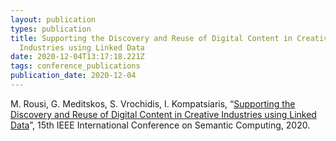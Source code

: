 ```yaml
---
layout: publication
types: publication
title: Supporting the Discovery and Reuse of Digital Content in Creative
  Industries using Linked Data
date: 2020-12-04T13:17:18.221Z
tags: conference_publications
publication_date: 2020-12-04
---
```

M. Rousi, G. Meditskos, S. Vrochidis, I. Kompatsiaris, “[Supporting the Discovery and Reuse of Digital Content in Creative Industries using Linked Data](https://www.researchgate.net/publication/346612017_Supporting_the_Discovery_and_Reuse_of_Digital_Content_in_Creative_Industries_using_Linked_Data)”, 15th IEEE International Conference on Semantic Computing, 2020.